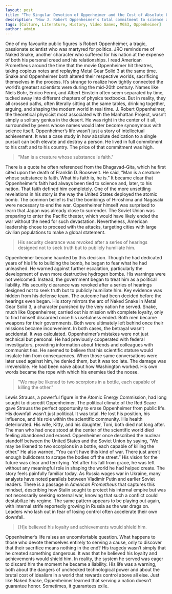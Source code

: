```yaml
---
layout: post
title: "The Singular Devotion of Oppenheimer and the Cost of Absolute Loyalty"
description: "How J. Robert Oppenheimer’s total commitment to science and country led to his destruction, and why his story parallels both modern geopolitics and Metal Gear Solid 3."
tags: [Culture, Literature, History, Video Games, MGS3, Oppenheimer]
author: admin
---
```


One of my favourite public figures is Robert Oppenheimer, a tragic, passionate scientist who was martyred for politics. JRO reminds me of Naked Snake, another character who suffered for his nation at the expense of both his personal creed and his relationships. I read American Prometheus around the time that the movie Oppenheimer hit theatres, taking copious notes and replaying Metal Gear Solid 3 at the same time. Snake and Oppenheimer both altered their respective worlds, sacrificing themselves in the process. It’s strange to realize how tightly connected the world’s greatest scientists were during the mid-20th century. Names like Niels Bohr, Enrico Fermi, and Albert Einstein often seem separated by time, tucked away into different chapters of physics textbooks. But in reality, they all crossed paths, often literally sitting at the same tables, drinking together, arguing, and shaping the modern world in real time. J. Robert Oppenheimer, the theoretical physicist most associated with the Manhattan Project, wasn’t simply a solitary genius in the desert. He was right in the center of it all, surrounded by peers whose names would later become synonymous with science itself. Oppenheimer’s life wasn’t just a story of intellectual achievement. It was a case study in how absolute dedication to a single pursuit can both elevate and destroy a person. He lived in full commitment to his craft and to his country. The price of that commitment was high.

> "Man is a creature whose substance is faith."

There is a quote he often referenced from the Bhagavad-Gita, which he first cited upon the death of Franklin D. Roosevelt. He said, “Man is a creature whose substance is faith. What his faith is, he is.” It became clear that Oppenheimer’s faith had always been tied to science and, later, to his nation. That faith defined him completely. One of the more unsettling revelations in his story is the way the United States deployed the atomic bomb. The common belief is that the bombings of Hiroshima and Nagasaki were necessary to end the war. Oppenheimer himself was surprised to learn that Japan was already close to surrender. The Soviet Union was preparing to enter the Pacific theater, which would have likely ended the war without the need for such devastation. Nevertheless, American leadership chose to proceed with the attacks, targeting cities with large civilian populations to make a global statement.

> His security clearance was revoked after a series of hearings designed not to seek truth but to publicly humiliate him.

Oppenheimer became haunted by this decision. Though he had dedicated years of his life to building the bomb, he began to fear what he had unleashed. He warned against further escalation, particularly the development of even more destructive hydrogen bombs. His warnings were not welcomed. Instead, the government began to treat him as a political liability. His security clearance was revoked after a series of hearings designed not to seek truth but to publicly humiliate him. Key evidence was hidden from his defense team. The outcome had been decided before the hearings even began. His story mirrors the arc of Naked Snake in Metal Gear Solid 3, a character punished by the very nation he served. Snake, much like Oppenheimer, carried out his mission with complete loyalty, only to find himself discarded once his usefulness ended. Both men became weapons for their governments. Both were ultimately left behind once their missions became inconvenient. In both cases, the betrayal wasn’t accidental. It was calculated. Oppenheimer’s mistakes were not just technical but personal. He had previously cooperated with federal investigators, providing information about friends and colleagues with communist ties. He seemed to believe that his scientific stature would insulate him from consequences. When those same conversations were later used against him, he denied them, but it was too late. The damage was irreversible. He had been naive about how Washington worked. His own words became the rope with which his enemies tied the noose.

> "We may be likened to two scorpions in a bottle, each capable of killing the other."

Lewis Strauss, a powerful figure in the Atomic Energy Commission, had long sought to discredit Oppenheimer. The political climate of the Red Scare gave Strauss the perfect opportunity to erase Oppenheimer from public life. His downfall wasn’t just political. It was total. He lost his position, his influence, and his role within the scientific community. His health deteriorated. His wife, Kitty, and his daughter, Toni, both died not long after. The man who had once stood at the center of the scientific world died feeling abandoned and erased. Oppenheimer once described the nuclear standoff between the United States and the Soviet Union by saying, “We may be likened to two scorpions in a bottle, each capable of killing the other.” He also warned, “You can't have this kind of war. There just aren't enough bulldozers to scrape the bodies off the street.” His vision for the future was clear and terrifying. Yet after his fall from grace, he was left without any meaningful role in shaping the world he had helped create. The story feels painfully familiar today. As Russia wages war in Ukraine, many analysts have noted parallels between Vladimir Putin and earlier Soviet leaders. There is a passage in *American Prometheus* that captures this mindset, describing how Stalin sought to protect his internal empire but was not necessarily seeking external war, knowing that such a conflict could destabilize his regime. The same pattern appears to be playing out again, with internal strife reportedly growing in Russia as the war drags on. Leaders who lash out in fear of losing control often accelerate their own downfall.

> [H]e believed his loyalty and achievements would shield him.

Oppenheimer’s life raises an uncomfortable question. What happens to those who devote themselves entirely to serving a cause, only to discover that their sacrifice means nothing in the end? His tragedy wasn’t simply that he created something dangerous. It was that he believed his loyalty and achievements would shield him. In reality, the system he served was eager to discard him the moment he became a liability. His life was a warning, both about the dangers of unchecked technological power and about the brutal cost of idealism in a world that rewards control above all else. Just like Naked Snake, Oppenheimer learned that serving a nation doesn’t guarantee honor. Sometimes, it guarantees exile.